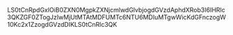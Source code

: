 LS0tCnRpdGxlOiB0ZXN0MgpkZXNjcmlwdGlvbjogdGVzdAphdXRob3I6IHRlc3QKZGF0ZTogJzIwMjUtMTAtMDFUMTc6NTU6MDIuMTgwWicKdGFnczogW10Kc2x1ZzogdGVzdDIKLS0tCnRlc3QK
